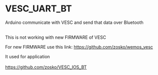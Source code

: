 # VESC_UART_BT
Arduino communicate with VESC and send that data over Bluetooth<br /><br />

This is not working with new FIRMWARE of VESC<br />

For new FIRMWARE use this link: https://github.com/zosko/wemos_vesc <br />

It used for application<br /><br />
https://github.com/zosko/VESC_IOS_BT
